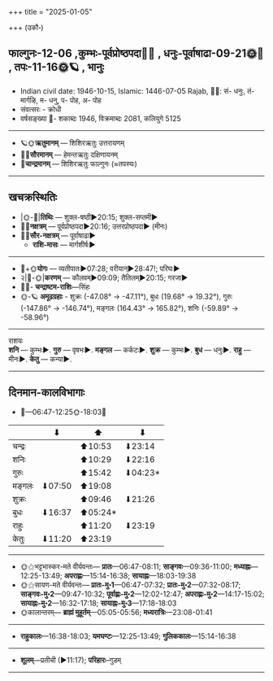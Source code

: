 +++
title = "2025-01-05"

+++
(उकौ॰)
## फाल्गुनः-12-06  ,कुम्भः-पूर्वप्रोष्ठपदा🌛🌌  ,  धनुः-पूर्वाषाढा-09-21🌞🌌  ,  तपः-11-16🌞🪐  , भानुः
- Indian civil date: 1946-10-15, Islamic: 1446-07-05 Rajab, 🌌🌞: सं- धनुः, तं- मार्गऴि, म- धनु, प- पोह, अ- पोह
- संवत्सरः - क्रोधी
- वर्षसङ्ख्या 🌛- शकाब्दः 1946, विक्रमाब्दः 2081, कलियुगे 5125
___________________
- 🪐🌞**ऋतुमानम्** — शिशिरऋतुः उत्तरायणम्
- 🌌🌞**सौरमानम्** — हेमन्तऋतुः दक्षिणायनम्
- 🌛**चान्द्रमानम्** — शिशिरऋतुः फाल्गुनः (≈तपस्यः)
___________________


## खचक्रस्थितिः
- |🌞-🌛|**तिथिः** — शुक्ल-षष्ठी►20:15; शुक्ल-सप्तमी►  
- 🌌🌛**नक्षत्रम्** — पूर्वप्रोष्ठपदा►20:16; उत्तरप्रोष्ठपदा► (मीनः)  
- 🌌🌞**सौर-नक्षत्रम्** — पूर्वाषाढा►  
  - **राशि-मासः** — मार्गशीर्षः► 
___________________
- 🌛+🌞**योगः** — व्यतीपातः►07:28; वरीयान्►28:47!; परिघः►  
- २|🌛-🌞|**करणम्** — कौलवम्►09:09; तैतिलम्►20:15; गरजा►  
- 🌌🌛- **चन्द्राष्टम-राशिः**—सिंहः  
- 🌞-🪐 **अमूढग्रहाः** - शुक्रः (-47.08° → -47.11°), बुधः (19.68° → 19.32°), गुरुः (-147.86° → -146.74°), मङ्गलः (164.43° → 165.82°), शनिः (-59.89° → -58.96°)
___________________
राशयः  
**शनि** — कुम्भः►. **गुरु** — वृषभः►. **मङ्गल** — कर्कटः►. **शुक्र** — कुम्भः►. **बुध** — धनुः►. **राहु** — मीनः►. **केतु** — कन्या►. 
___________________


## दिनमान-कालविभागाः
- 🌅—06:47-12:25🌞-18:03🌇  

|      |⬇     |⬆     |⬇     |
|------|-----|-----|------|
|चन्द्रः|     |⬆10:53 |⬇23:14 |
|शनिः   |     |⬆10:29 |⬇22:16 |
|गुरुः  |     |⬆15:42 |⬇04:23*|
|मङ्गलः |⬇07:50 |⬆19:08 |     |
|शुक्रः |     |⬆09:46 |⬇21:26 |
|बुधः   |⬇16:37 |⬆05:24*|     |
|राहुः  |     |⬆11:20 |⬇23:19 |
|केतुः  |⬇11:20 |⬆23:19 |     |
___________________
- 🌞⚝भट्टभास्कर-मते वीर्यवन्तः— **प्रातः**—06:47-08:11; **साङ्गवः**—09:36-11:00; **मध्याह्नः**—12:25-13:49; **अपराह्णः**—15:14-16:38; **सायाह्नः**—18:03-19:38  
- 🌞⚝सायण-मते वीर्यवन्तः— **प्रातः-मु॰1**—06:47-07:32; **प्रातः-मु॰2**—07:32-08:17; **साङ्गवः-मु॰2**—09:47-10:32; **पूर्वाह्णः-मु॰2**—12:02-12:47; **अपराह्णः-मु॰2**—14:17-15:02; **सायाह्नः-मु॰2**—16:32-17:18; **सायाह्नः-मु॰3**—17:18-18:03  
- 🌞कालान्तरम्— **ब्राह्मं मुहूर्तम्**—05:05-05:56; **मध्यरात्रिः**—23:08-01:41  
___________________
- **राहुकालः**—16:38-18:03; **यमघण्टः**—12:25-13:49; **गुलिककालः**—15:14-16:38  
___________________
- **शूलम्**—प्रतीची (►11:17); **परिहारः**–गुडम्  
___________________
